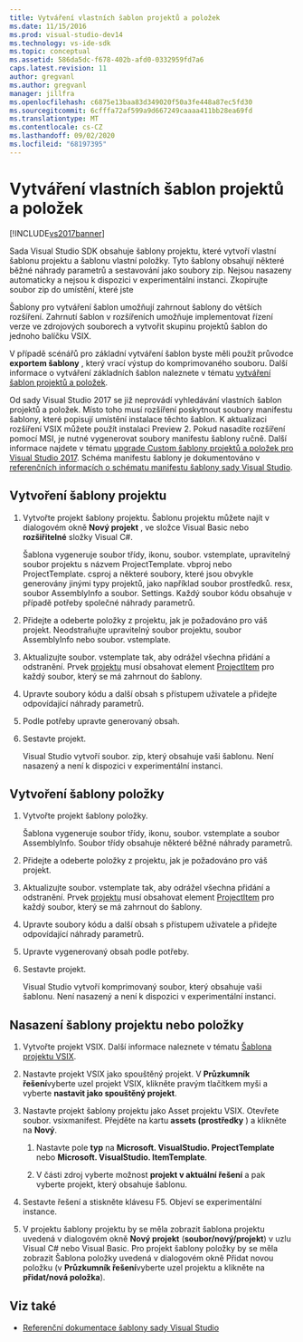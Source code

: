 ```yaml
---
title: Vytváření vlastních šablon projektů a položek
ms.date: 11/15/2016
ms.prod: visual-studio-dev14
ms.technology: vs-ide-sdk
ms.topic: conceptual
ms.assetid: 586da5dc-f678-402b-afd0-0332959fd7a6
caps.latest.revision: 11
author: gregvanl
ms.author: gregvanl
manager: jillfra
ms.openlocfilehash: c6875e13baa83d349020f50a3fe448a87ec5fd30
ms.sourcegitcommit: 6cfffa72af599a9d667249caaaa411bb28ea69fd
ms.translationtype: MT
ms.contentlocale: cs-CZ
ms.lasthandoff: 09/02/2020
ms.locfileid: "68197395"
---
```

# <a name="creating-custom-project-and-item-templates"></a>Vytváření vlastních šablon projektů a položek
[!INCLUDE[vs2017banner](../includes/vs2017banner.md)]

Sada Visual Studio SDK obsahuje šablony projektu, které vytvoří vlastní šablonu projektu a šablonu vlastní položky. Tyto šablony obsahují některé běžné náhrady parametrů a sestavování jako soubory zip. Nejsou nasazeny automaticky a nejsou k dispozici v experimentální instanci. Zkopírujte soubor zip do umístění, které jste

Šablony pro vytváření šablon umožňují zahrnout šablony do větších rozšíření. Zahrnutí šablon v rozšířeních umožňuje implementovat řízení verze ve zdrojových souborech a vytvořit skupinu projektů šablon do jednoho balíčku VSIX.

V případě scénářů pro základní vytváření šablon byste měli použít průvodce **exportem šablony** , který vrací výstup do komprimovaného souboru. Další informace o vytváření základních šablon naleznete v tématu [vytváření šablon projektů a položek](../ide/creating-project-and-item-templates.md).

Od sady Visual Studio 2017 se již neprovádí vyhledávání vlastních šablon projektů a položek. Místo toho musí rozšíření poskytnout soubory manifestu šablony, které popisují umístění instalace těchto šablon. K aktualizaci rozšíření VSIX můžete použít instalaci Preview 2. Pokud nasadíte rozšíření pomocí MSI, je nutné vygenerovat soubory manifestu šablony ručně. Další informace najdete v tématu [upgrade Custom šablony projektů a položek pro Visual Studio 2017](/visualstudio/extensibility/upgrading-custom-project-and-item-templates-for-visual-studio-2017?view=vs-2015). Schéma manifestu šablony je dokumentováno v [referenčních informacích o schématu manifestu šablony sady Visual Studio](/visualstudio/extensibility/visual-studio-template-manifest-schema-reference).

## <a name="create-a-project-template"></a>Vytvoření šablony projektu

1. Vytvořte projekt šablony projektu. Šablonu projektu můžete najít v dialogovém okně **Nový projekt** , ve složce Visual Basic nebo **rozšiřitelné** složky Visual C#.

     Šablona vygeneruje soubor třídy, ikonu, soubor. vstemplate, upravitelný soubor projektu s názvem ProjectTemplate. vbproj nebo ProjectTemplate. csproj a některé soubory, které jsou obvykle generovány jinými typy projektů, jako například soubor prostředků. resx, soubor AssemblyInfo a soubor. Settings. Každý soubor kódu obsahuje v případě potřeby společné náhrady parametrů.

2. Přidejte a odeberte položky z projektu, jak je požadováno pro váš projekt. Neodstraňujte upravitelný soubor projektu, soubor AssemblyInfo nebo soubor. vstemplate.

3. Aktualizujte soubor. vstemplate tak, aby odrážel všechna přidání a odstranění. Prvek [projektu](../extensibility/project-element-visual-studio-templates.md) musí obsahovat element [ProjectItem](../extensibility/projectitem-element-visual-studio-item-templates.md) pro každý soubor, který se má zahrnout do šablony.

4. Upravte soubory kódu a další obsah s přístupem uživatele a přidejte odpovídající náhrady parametrů.

5. Podle potřeby upravte generovaný obsah.

6. Sestavte projekt.

     Visual Studio vytvoří soubor. zip, který obsahuje vaši šablonu. Není nasazený a není k dispozici v experimentální instanci.

## <a name="create-an-item-template"></a>Vytvoření šablony položky

1. Vytvořte projekt šablony položky.

     Šablona vygeneruje soubor třídy, ikonu, soubor. vstemplate a soubor AssemblyInfo. Soubor třídy obsahuje některé běžné náhrady parametrů.

2. Přidejte a odeberte položky z projektu, jak je požadováno pro váš projekt.

3. Aktualizujte soubor. vstemplate tak, aby odrážel všechna přidání a odstranění. Prvek [projektu](../extensibility/project-element-visual-studio-templates.md) musí obsahovat element [ProjectItem](../extensibility/projectitem-element-visual-studio-item-templates.md) pro každý soubor, který se má zahrnout do šablony.

4. Upravte soubory kódu a další obsah s přístupem uživatele a přidejte odpovídající náhrady parametrů.

5. Upravte vygenerovaný obsah podle potřeby.

6. Sestavte projekt.

     Visual Studio vytvoří komprimovaný soubor, který obsahuje vaši šablonu. Není nasazený a není k dispozici v experimentální instanci.

## <a name="deploy-the-project-or-item-template"></a>Nasazení šablony projektu nebo položky

1. Vytvořte projekt VSIX. Další informace naleznete v tématu [Šablona projektu VSIX](../extensibility/vsix-project-template.md).

2. Nastavte projekt VSIX jako spouštěný projekt. V **Průzkumník řešení**vyberte uzel projekt VSIX, klikněte pravým tlačítkem myši a vyberte **nastavit jako spouštěný projekt**.

3. Nastavte projekt šablony projektu jako Asset projektu VSIX. Otevřete soubor. vsixmanifest. Přejděte na kartu **assets (prostředky** ) a klikněte na **Nový**.

    1. Nastavte pole **typ** na **Microsoft. VisualStudio. ProjectTemplate** nebo **Microsoft. VisualStudio. ItemTemplate**.

    2. V části zdroj vyberte možnost **projekt v aktuální řešení** a pak vyberte projekt, který obsahuje šablonu.

4. Sestavte řešení a stiskněte klávesu F5. Objeví se experimentální instance.

5. V projektu šablony projektu by se měla zobrazit šablona projektu uvedená v dialogovém okně **Nový projekt** (**soubor/nový/projekt**) v uzlu Visual C# nebo Visual Basic. Pro projekt šablony položky by se měla zobrazit Šablona položky uvedená v dialogovém okně Přidat novou položku (v **Průzkumník řešení**vyberte uzel projektu a klikněte na **přidat/nová položka**).

## <a name="see-also"></a>Viz také

- [Referenční dokumentace šablony sady Visual Studio](../ide/visual-studio-template-reference.md)